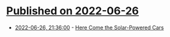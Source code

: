 # [Published on 2022-06-26](index.md)

* [2022-06-26, 21:36:00](https://hardware.slashdot.org/story/22/06/26/2133221/here-come-the-solar-powered-cars?utm_source=rss1.0mainlinkanon&utm_medium=feed) - [Here Come the Solar-Powered Cars](https://hardware.slashdot.org/story/22/06/26/2133221/here-come-the-solar-powered-cars?utm_source=rss1.0mainlinkanon&utm_medium=feed)
